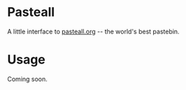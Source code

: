 # Pasteall

A little interface to [pasteall.org](http://www.pasteall.org/) -- the world's best pastebin.

# Usage

Coming soon.